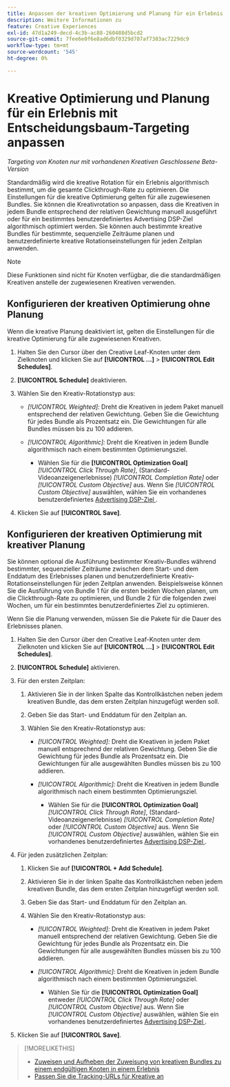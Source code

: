 ```yaml
---
title: Anpassen der kreativen Optimierung und Planung für ein Erlebnis
description: Weitere Informationen zu
feature: Creative Experiences
exl-id: 47d1a249-decd-4c3b-ac88-260488d5bcd2
source-git-commit: 7fee6e0f6e8ad6dbf0329d707af7303ac7229dc9
workflow-type: tm+mt
source-wordcount: '545'
ht-degree: 0%

---
```


# Kreative Optimierung und Planung für ein Erlebnis mit Entscheidungsbaum-Targeting anpassen

*Targeting von Knoten nur mit vorhandenen Kreativen*
*Geschlossene Beta-Version*

Standardmäßig wird die kreative Rotation für ein Erlebnis algorithmisch bestimmt, um die gesamte Clickthrough-Rate zu optimieren. Die Einstellungen für die kreative Optimierung gelten für alle zugewiesenen Bundles. Sie können die Kreativrotation so anpassen, dass die Kreativen in jedem Bundle entsprechend der relativen Gewichtung manuell ausgeführt oder für ein bestimmtes benutzerdefiniertes Advertising DSP-Ziel algorithmisch optimiert werden. Sie können auch bestimmte kreative Bundles für bestimmte, sequenzielle Zeiträume planen und benutzerdefinierte kreative Rotationseinstellungen für jeden Zeitplan anwenden.

>[!NOTE]
>
>Diese Funktionen sind nicht für Knoten verfügbar, die die standardmäßigen Kreativen anstelle der zugewiesenen Kreativen verwenden.

## Konfigurieren der kreativen Optimierung ohne Planung

Wenn die kreative Planung deaktiviert ist, gelten die Einstellungen für die kreative Optimierung für alle zugewiesenen Kreativen.

1. Halten Sie den Cursor über den Creative Leaf-Knoten unter dem Zielknoten und klicken Sie auf **[!UICONTROL ...]** > **[!UICONTROL Edit Schedules]**.

1. **[!UICONTROL Schedule]** deaktivieren.

1. Wählen Sie den Kreativ-Rotationstyp aus:

   * *[!UICONTROL Weighted]:* Dreht die Kreativen in jedem Paket manuell entsprechend der relativen Gewichtung. Geben Sie die Gewichtung für jedes Bundle als Prozentsatz ein. Die Gewichtungen für alle Bundles müssen bis zu 100 addieren.

   * *[!UICONTROL Algorithmic]:* Dreht die Kreativen in jedem Bundle algorithmisch nach einem bestimmten Optimierungsziel.

      * Wählen Sie für die **[!UICONTROL Optimization Goal]** *[!UICONTROL Click Through Rate]*, (Standard-Videoanzeigenerlebnisse) *[!UICONTROL Completion Rate]* oder *[!UICONTROL Custom Objective]* aus.  Wenn Sie *[!UICONTROL Custom Objective]* auswählen, wählen Sie ein vorhandenes benutzerdefiniertes [Advertising DSP-Ziel ](/help/dsp/optimization/custom-goal.md).

1. Klicken Sie auf **[!UICONTROL Save]**.

## Konfigurieren der kreativen Optimierung mit kreativer Planung

Sie können optional die Ausführung bestimmter Kreativ-Bundles während bestimmter, sequenzieller Zeiträume zwischen dem Start- und dem Enddatum des Erlebnisses planen und benutzerdefinierte Kreativ-Rotationseinstellungen für jeden Zeitplan anwenden. Beispielsweise können Sie die Ausführung von Bundle 1 für die ersten beiden Wochen planen, um die Clickthrough-Rate zu optimieren, und Bundle 2 für die folgenden zwei Wochen, um für ein bestimmtes benutzerdefiniertes Ziel zu optimieren.

Wenn Sie die Planung verwenden, müssen Sie die Pakete für die Dauer des Erlebnisses planen.

1. Halten Sie den Cursor über den Creative Leaf-Knoten unter dem Zielknoten und klicken Sie auf **[!UICONTROL ...]** > **[!UICONTROL Edit Schedules]**.

1. **[!UICONTROL Schedule]** aktivieren.

1. Für den ersten Zeitplan:

   1. Aktivieren Sie in der linken Spalte das Kontrollkästchen neben jedem kreativen Bundle, das dem ersten Zeitplan hinzugefügt werden soll.

   1. Geben Sie das Start- und Enddatum für den Zeitplan an.

   1. Wählen Sie den Kreativ-Rotationstyp aus:

      * *[!UICONTROL Weighted]:* Dreht die Kreativen in jedem Paket manuell entsprechend der relativen Gewichtung. Geben Sie die Gewichtung für jedes Bundle als Prozentsatz ein. Die Gewichtungen für alle ausgewählten Bundles müssen bis zu 100 addieren.

      * *[!UICONTROL Algorithmic]:* Dreht die Kreativen in jedem Bundle algorithmisch nach einem bestimmten Optimierungsziel.

         * Wählen Sie für die **[!UICONTROL Optimization Goal]** *[!UICONTROL Click Through Rate]*, (Standard-Videoanzeigenerlebnisse) *[!UICONTROL Completion Rate]* oder *[!UICONTROL Custom Objective]* aus.  Wenn Sie *[!UICONTROL Custom Objective]* auswählen, wählen Sie ein vorhandenes benutzerdefiniertes [Advertising DSP-Ziel ](/help/dsp/optimization/custom-goal.md).

1. Für jeden zusätzlichen Zeitplan:

   1. Klicken Sie auf **[!UICONTROL + Add Schedule]**.

   1. Aktivieren Sie in der linken Spalte das Kontrollkästchen neben jedem kreativen Bundle, das dem ersten Zeitplan hinzugefügt werden soll.

   1. Geben Sie das Start- und Enddatum für den Zeitplan an.

   1. Wählen Sie den Kreativ-Rotationstyp aus:

      * *[!UICONTROL Weighted]:* Dreht die Kreativen in jedem Paket manuell entsprechend der relativen Gewichtung. Geben Sie die Gewichtung für jedes Bundle als Prozentsatz ein. Die Gewichtungen für alle ausgewählten Bundles müssen bis zu 100 addieren.

      * *[!UICONTROL Algorithmic]:* Dreht die Kreativen in jedem Bundle algorithmisch nach einem bestimmten Optimierungsziel.

         * Wählen Sie für die **[!UICONTROL Optimization Goal]** entweder *[!UICONTROL Click Through Rate]* oder *[!UICONTROL Custom Objective]* aus.  Wenn Sie *[!UICONTROL Custom Objective]* auswählen, wählen Sie ein vorhandenes benutzerdefiniertes [Advertising DSP-Ziel ](/help/dsp/optimization/custom-goal.md).

1. Klicken Sie auf **[!UICONTROL Save]**.

>[!MORELIKETHIS]
>
>* [Zuweisen und Aufheben der Zuweisung von kreativen Bundles zu einem endgültigen Knoten in einem Erlebnis](/help/creative/experiences/experience-assign-creative-bundles.md)
>* [Passen Sie die Tracking-URLs für Kreative an](/help/creative/experiences/experience-tracking-urls-targeting.md)

